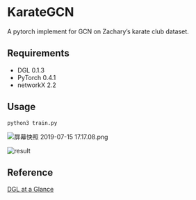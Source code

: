 # KarateGCN
 A pytorch implement for GCN on Zachary’s karate club dataset.

## Requirements

- DGL 0.1.3
- PyTorch 0.4.1
- networkX 2.2

## Usage

```shell
python3 train.py
```

![屏幕快照 2019-07-15 17.17.08.png](https://i.loli.net/2019/07/15/5d2c44a6188e942666.png)

![result](outputs/result.gif)

## Reference

[DGL at a Glance](https://docs.dgl.ai/tutorials/basics/1_first.html)